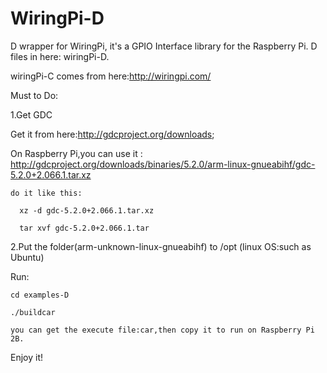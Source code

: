 # WiringPi-D
D wrapper for WiringPi, it's a GPIO Interface library for the Raspberry Pi.
D files in here: wiringPi-D.

wiringPi-C comes from here:http://wiringpi.com/

Must to Do:

1.Get GDC

   Get it from here:http://gdcproject.org/downloads; 

   On  Raspberry Pi,you can use it : http://gdcproject.org/downloads/binaries/5.2.0/arm-linux-gnueabihf/gdc-5.2.0+2.066.1.tar.xz
   
    do it like this:
    
      xz -d gdc-5.2.0+2.066.1.tar.xz
      
      tar xvf gdc-5.2.0+2.066.1.tar
      
      
2.Put the folder(arm-unknown-linux-gnueabihf) to /opt (linux OS:such as Ubuntu) 

Run:

    cd examples-D

    ./buildcar

    you can get the execute file:car,then copy it to run on Raspberry Pi 2B.

Enjoy it!

